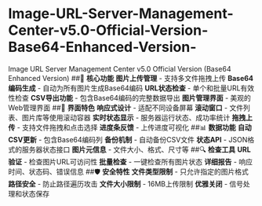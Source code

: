 # Image-URL-Server-Management-Center-v5.0-Official-Version-Base64-Enhanced-Version-
Image URL Server Management Center v5.0 Official Version (Base64 Enhanced Version)
##🔧 **核心功能**
**图片上传管理** - 支持多文件拖拽上传
**Base64编码生成** - 自动为所有图片生成Base64编码
**URL状态检查** - 单个和批量URL有效性检查
**CSV导出功能** - 包含Base64编码的完整数据导出
**图片管理界面** - 美观的Web管理界面
##🎨 **界面特色**
**响应式设计** - 适配不同设备屏幕
**滚动窗口** - 文件列表、图片库等使用滚动容器
**实时状态显示** - 服务器运行状态、成功率统计
**拖拽上传** - 支持文件拖拽和点击选择
**进度条反馈** - 上传进度可视化
##📊 **数据功能**
**自动CSV更新** - 包含Base64编码列
**备份机制** - 自动备份CSV文件
**状态API** - JSON格式的服务器状态接口
**图片元信息** - 文件大小、格式、尺寸等
##🔍 **检查工具**
**URL验证** - 检查图片URL可访问性
**批量检查** - 一键检查所有图片状态
**详细报告** - 响应时间、状态码、错误信息
##🛡️ **安全特性**
**文件类型限制** - 只允许指定的图片格式
**路径安全** - 防止路径遍历攻击
**文件大小限制** - 16MB上传限制
**优雅关闭** - 信号处理和状态保存
